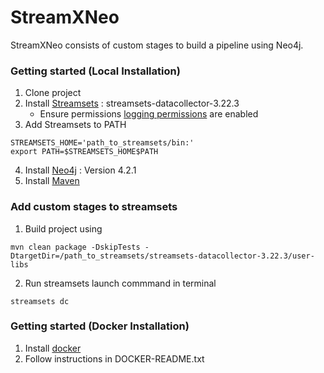 # StreamXNeo
StreamXNeo consists of custom stages to build a pipeline using Neo4j.

### Getting started (Local Installation)

1. Clone project
2. Install [Streamsets](https://streamsets.com/getting-started/download-install-data-collector/) : streamsets-datacollector-3.22.3
    - Ensure permissions [logging permissions](https://docs.streamsets.com/portal/#datacollector/latest/help/datacollector/UserGuide/Configuration/CustomStageLibraries.html) are enabled
3. Add Streamsets to PATH
```
STREAMSETS_HOME='path_to_streamsets/bin:'
export PATH=$STREAMSETS_HOME$PATH
```
4. Install [Neo4j](https://neo4j.com/download/) : Version 4.2.1
5. Install [Maven](https://maven.apache.org/guides/getting-started/maven-in-five-minutes.html)

### Add custom stages to streamsets
1. Build project using 

```
mvn clean package -DskipTests -DtargetDir=/path_to_streamsets/streamsets-datacollector-3.22.3/user-libs
```
2. Run streamsets launch commmand in terminal
```
streamsets dc
```
### Getting started (Docker Installation)

1. Install [docker](https://docs.docker.com/get-docker/)
2. Follow instructions in DOCKER-README.txt